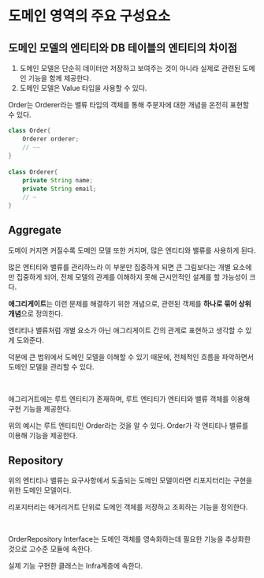 # 도메인 영역의 주요 구성요소

## 도메인 모델의 엔티티와 DB 테이블의 엔티티의 차이점&#x20;

1. 도메인 모델은 단순히 데이터만 저장하고 보여주는 것이 아니라 실제로 관련된 도메인 기능을 함께 제공한다.
2. 도메인 모델은 Value 타입을 사용할 수 있다.&#x20;

Order는 Orderer라는 밸류 타입의 객체를 통해 주문자에 대한 개념을 온전히 표현할 수 있다.

```java
class Order{
	Orderer orderer;
  	// ~~
}

class Orderer{
	private String name;
	private String email;
	// ~
}
```



## Aggregate

도메이 커지면 커질수록 도메인 모델 또한 커지며, 많은 엔티티와 밸류를 사용하게 된다.&#x20;

많은 엔티티와 밸류를 관리하느라 이 부분만 집중하게 되면 큰 그림보다는 개별 요소에만 집중하게 되어, 전체 모델의 관계를 이해하지 못해 근시안적인 설계를 할 가능성이 크다. &#x20;

**애그리게이트**는 이런 문제를 해결하기 위한 개념으로, 관련된 객체를 **하나로 묶어 상위 개념**으로 정의한다.&#x20;

엔티티나 밸류처럼 개별 요소가 아닌 애그리게이트 간의 관계로 표현하고 생각할 수 있게 도와준다.&#x20;

덕분에 큰 범위에서 도메인 모델을 이해할 수 있기 때문에, 전체적인 흐름을 파악하면서 도메인 모델을 관리할 수 있다.&#x20;

<figure><img src="../../../.gitbook/assets/스크린샷 2023-02-08 오후 3.14.09.png" alt=""><figcaption></figcaption></figure>

애그리거트에는 루트 엔티티가 존재하며, 루트 엔티티가 엔티티와 밸류 객체를 이용해 구현 기능을 제공한다.

위의 예시는 루트 엔티티인 Order라는 것을 알 수 있다. Order가 각 엔티티나 밸류를 이용해 기능을 제공한다.



## Repository

위의 엔티티나 밸류는 요구사항에서 도출되는 도메인 모델이라면 리포지터리는 구현을 위한 도메인 모델이다.&#x20;

리포지터리는 애거리거트 단위로 도메인 객체를 저장하고 조회하는 기능을 정의한다.

<figure><img src="../../../.gitbook/assets/스크린샷 2023-02-08 오후 3.23.24.png" alt=""><figcaption></figcaption></figure>

OrderRepository Interface는 도메인 객체를 영속화하는데 필요한 기능을 추상화한 것으로 고수준 모듈에 속한다.&#x20;

실제 기능 구현한 클래스는 Infra계층에 속한다.&#x20;

